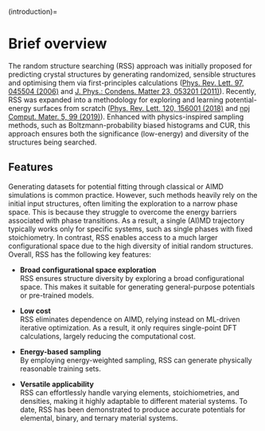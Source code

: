 (introduction)=

# Brief overview

The random structure searching (RSS) approach was initially proposed for predicting crystal structures by generating randomized, sensible structures and optimising them via first-principles calculations ([Phys. Rev. Lett. 97, 045504 (2006)](https://journals.aps.org/prl/abstract/10.1103/PhysRevLett.97.045504) and [J. Phys.: Condens. Matter 23, 053201 (2011)](https://iopscience.iop.org/article/10.1088/0953-8984/23/5/053201)). Recently, RSS was expanded into a methodology for exploring and learning potential-energy surfaces from scratch ([Phys. Rev. Lett. 120, 156001 (2018)](https://journals.aps.org/prl/abstract/10.1103/PhysRevLett.120.156001) and [npj Comput. Mater. 5, 99 (2019)](https://www.nature.com/articles/s41524-019-0236-6)). Enhanced with physics-inspired sampling methods, such as Boltzmann-probability biased histograms and CUR, this approach ensures both the significance (low-energy) and diversity of the structures being searched.

## Features

Generating datasets for potential fitting through classical or AIMD simulations is common practice. However, such methods heavily rely on the initial input structures, often limiting the exploration to a narrow phase space. This is because they struggle to overcome the energy barriers associated with phase transitions. As a result, a single (AI)MD trajectory typically works only for specific systems, such as single phases with fixed stoichiometry. In contrast, RSS enables access to a much larger configurational space due to the high diversity of initial random structures. Overall, RSS has the following key features:

- **Broad configurational space exploration**  
  RSS ensures structure diversity by exploring a broad configurational space. This makes it suitable for generating general-purpose potentials or pre-trained models.

- **Low cost**  
  RSS eliminates dependence on AIMD, relying instead on ML-driven iterative optimization. As a result, it only requires single-point DFT calculations, largely reducing the computational cost.

- **Energy-based sampling**  
  By employing energy-weighted sampling, RSS can generate physically reasonable training sets.

- **Versatile applicability**  
  RSS can effortlessly handle varying elements, stoichiometries, and densities, making it highly adaptable to different material systems. To date, RSS has been demonstrated to produce accurate potentials for elemental, binary, and ternary material systems. 
